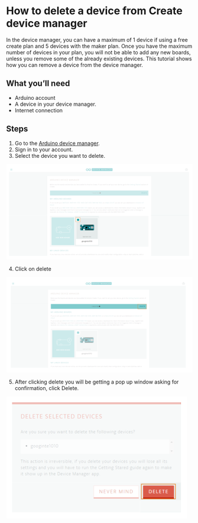 # How to delete a device from Create device manager

In the device manager, you can have a maximum of 1 device if using a free create plan and 5 devices with the maker plan. Once you have the maximum number of devices in your plan, you will not be able to add any new boards, unless you remove some of the already existing devices. This tutorial shows how you can remove a device from the device manager.

## What you’ll need

* Arduino account
* A device in your device manager.
* Internet connection

## Steps

1. Go to the [Arduino device manager](https://create.arduino.cc/devices/).
2. Sign in to your account.
3. Select the device you want to delete.

  ![](/assets/img/online/create_deletedevices1.png)
  
4. Click on delete 
  
  ![](/assets/img/online/create_deletedevices2.png)
  
5. After clicking delete you will be getting a pop up window asking for confirmation, click Delete.

  ![](/assets/img/online/create_deletedevices3.png)

